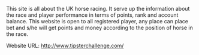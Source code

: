 This site is all about the UK horse racing. It serve up the information about the race and player performance in terms
of points, rank and account balance. This website is open to all registered player, any place can place bet and s/he will get points and money according to the position of horse in the race.

Website URL:
http://www.tipsterchallenge.com/
